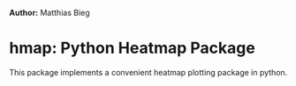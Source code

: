 **Author:** Matthias Bieg

# hmap: Python Heatmap Package

This package implements a convenient heatmap plotting package in python.
